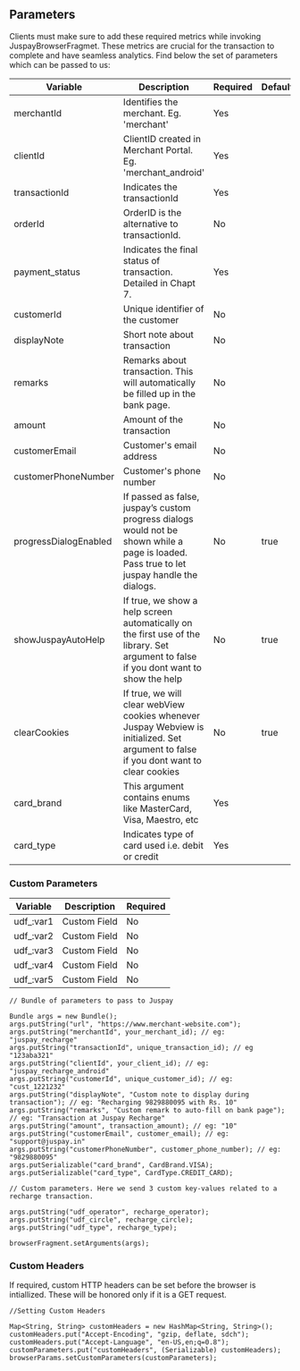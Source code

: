 ## Parameters

Clients must make sure to add these required metrics while invoking JuspayBrowserFragmet. These metrics are crucial for the transaction to complete and have seamless analytics. Find below the set of parameters which can be passed to us:

|  Variable             | Description                                                                                                                                 | Required |Default|
| --------------------- | ------------------------------------------------------------------------------------------------------------------------------------------- | -------- |-------|
| merchantId            | Identifies the merchant. Eg. 'merchant'                           | Yes      |       |
| clientId              | ClientID created in Merchant Portal. Eg. 'merchant_android'     | Yes      |       |
| transactionId         | Indicates the transactionId                                                                                                                 | Yes      |       |
| orderId               | OrderID is the alternative to transactionId.                                          | No       |       |
| payment_status       | Indicates the final status of transaction. Detailed in Chapt 7.     | Yes      |       |
| customerId            | Unique identifier of the customer                                                                                                           | No       |       |
| displayNote           | Short note about transaction                                                                                                                | No       |       |
| remarks               | Remarks about transaction. This will automatically be filled up in the bank page.                                                           | No       |       |
| amount                | Amount of the transaction                                                                                                                   | No       |       |
| customerEmail         | Customer's email address                                                                                                                    | No       |       |
| customerPhoneNumber   | Customer's phone number                                                                                                                     | No       |       |
| progressDialogEnabled | If passed as false, juspay’s custom progress dialogs would not be shown while a page is loaded. Pass true to let juspay handle the dialogs. | No       |true   |
| showJuspayAutoHelp    | If true, we show a help screen automatically on the first use of the library. Set argument to false if you dont want to show the help       | No       |true   |
| clearCookies          | If true, we will clear webView cookies whenever Juspay Webview is initialized. Set argument to false if you dont want to clear cookies      | No       |true   |
| card_brand            | This argument contains enums like MasterCard, Visa, Maestro, etc                                                                            | Yes       |       |
| card_type             | Indicates type of card used i.e. debit or credit                                                                                            | Yes       |       |

### Custom Parameters

|  Variable  | Description                  | Required |
| ---------- | ---------------------------- | -------- |
| udf_:var1  | Custom Field                 | No       |
| udf_:var2  | Custom Field                 | No       |
| udf_:var3  | Custom Field                 | No       |
| udf_:var4  | Custom Field                 | No       |
| udf_:var5  | Custom Field                 | No       |

```
// Bundle of parameters to pass to Juspay

Bundle args = new Bundle();
args.putString("url", "https://www.merchant-website.com");
args.putString("merchantId", your_merchant_id); // eg: "juspay_recharge"
args.putString("transactionId", unique_transaction_id); // eg "123aba321"
args.putString("clientId", your_client_id); // eg: "juspay_recharge_android"
args.putString("customerId", unique_customer_id); // eg: "cust_1221232"
args.putString("displayNote", "Custom note to display during transaction"); // eg: "Recharging 9829880095 with Rs. 10"
args.putString("remarks", "Custom remark to auto-fill on bank page"); // eg: "Transaction at Juspay Recharge"
args.putString("amount", transaction_amount); // eg: "10"
args.putString("customerEmail", customer_email); // eg: "support@juspay.in"
args.putString("customerPhoneNumber", customer_phone_number); // eg: "9829880095"
args.putSerializable("card_brand", CardBrand.VISA);
args.putSerializable("card_type", CardType.CREDIT_CARD);

// Custom parameters. Here we send 3 custom key-values related to a recharge transaction.

args.putString("udf_operator", recharge_operator);
args.putString("udf_circle", recharge_circle);
args.putString("udf_type", recharge_type);

browserFragment.setArguments(args);
```

### Custom Headers
If required, custom HTTP headers can be set before the browser is intiallized. These will be honored only if it is a GET request.

```
//Setting Custom Headers

Map<String, String> customHeaders = new HashMap<String, String>();
customHeaders.put("Accept-Encoding", "gzip, deflate, sdch");
customHeaders.put("Accept-Language", "en-US,en;q=0.8");
customParameters.put("customHeaders", (Serializable) customHeaders);
browserParams.setCustomParameters(customParameters);
```